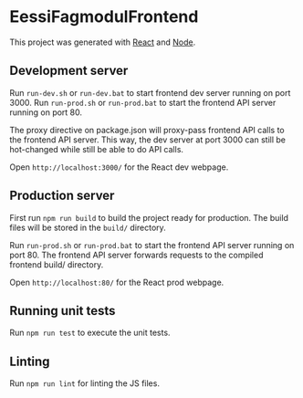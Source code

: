 # EessiFagmodulFrontend

This project was generated with [React](https://reactjs.org) and [Node](https://nodejs.org).

## Development server

Run `run-dev.sh` or `run-dev.bat` to start frontend dev server running on port 3000.
Run `run-prod.sh` or `run-prod.bat` to start the frontend API server running on port 80.

The proxy directive on package.json will proxy-pass frontend API calls to the frontend API server.
This way, the dev server at port 3000 can still be hot-changed while still be able to do API calls. 
 
Open `http://localhost:3000/` for the React dev webpage.

## Production server

First run `npm run build` to build the project ready for production. 
The build files will be stored in the `build/` directory.

Run `run-prod.sh` or `run-prod.bat` to start the frontend API server running on port 80.
The frontend API server forwards requests to the compiled frontend build/ directory. 

Open `http://localhost:80/` for the React prod webpage.

## Running unit tests

Run `npm run test` to execute the unit tests.

## Linting

Run `npm run lint` for linting the JS files.
